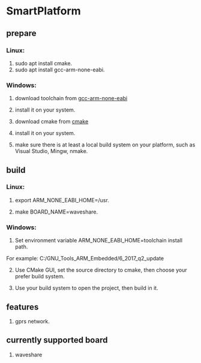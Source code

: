 # SmartPlatform

## prepare

### Linux:

1. sudo apt install cmake.
2. sudo apt install gcc-arm-none-eabi.

### Windows:

1. download toolchain from [gcc-arm-none-eabi](https://developer.arm.com/open-source/gnu-toolchain/gnu-rm/downloads)

2. install it on your system.

3. download cmake from [cmake](https://cmake.org/download)

4. install it on your system.

5. make sure there is at least a local build system on your platform, such as Visual Studio, Mingw, nmake.

## build

### Linux:

1. export ARM_NONE_EABI_HOME=/usr.

2. make BOARD_NAME=waveshare.

### Windows:

1. Set environment variable ARM_NONE_EABI_HOME=toolchain install path.

For example: C:/GNU_Tools_ARM_Embedded/6_2017_q2_update

2. Use CMake GUI, set the source directory to cmake, then choose your prefer build system.

3. Use your build system to open the project, then build in it.

## features

1. gprs network.

## currently supported board

1. waveshare
